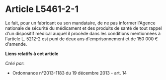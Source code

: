 # Article L5461-2-1

Le fait, pour un fabricant ou son mandataire, de ne pas informer l'Agence nationale de sécurité du médicament et des produits
de santé de tout rappel d'un dispositif médical auquel il procède dans les conditions mentionnées à l'article L. 5212-2 est
puni de deux ans d'emprisonnement et de 150 000 € d'amende.

**Liens relatifs à cet article**

_Créé par_:

  - Ordonnance n°2013-1183 du 19 décembre 2013 - art. 14
